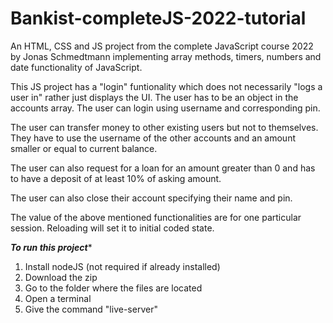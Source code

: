 # Bankist-completeJS-2022-tutorial
An HTML, CSS and JS project from the complete JavaScript course 2022 by Jonas Schmedtmann implementing array methods, timers, numbers and date functionality of JavaScript.


This JS project has a "login" funtionality which does not necessarily "logs a user in" rather just displays the UI. The user has to be an object
in the accounts array. The user can login using username and corresponding pin.

The user can transfer money to other existing users but not to themselves. They have to use the username of the other accounts and an amount
smaller or equal to current balance.

The user can also request for a loan for an amount greater than 0 and has to have a deposit of at least 10% of asking amount.

The user can also close their account specifying their name and pin.

The value of the above mentioned functionalities are for one particular session. Reloading will set it to initial coded state.


*****To run this project******
1. Install nodeJS (not required if already installed)
2.  Download the zip
3. Go to the folder where the files are located
4. Open a terminal
5. Give the command "live-server"
